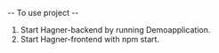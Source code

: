 -- To use project --

1. Start Hagner-backend by running Demoapplication.
2. Start Hagner-frontend with npm start.
